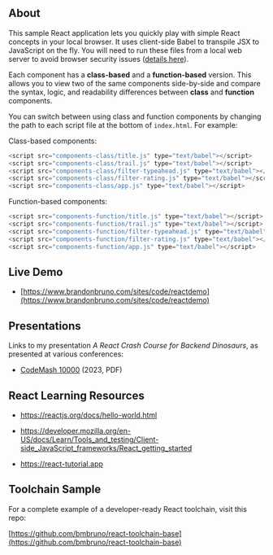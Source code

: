## About

This sample React application lets you quickly play with simple React concepts in your local browser. It uses client-side Babel to transpile JSX to JavaScript on the fly. You will need to run these files from a local web server to avoid browser security issues ([details here](https://stackoverflow.com/questions/53042123/can-babel-standalone-be-used-if-index-html-is-served-locally-no-webserver)).


Each component has a **class-based** and a **function-based** version. This allows you to view two of the same components side-by-side and compare the syntax, logic, and readability differences between **class** and **function** components.

You can switch between using class and function components by changing the path to each script file at the bottom of `index.html`. For example:

Class-based components:

``` javascript
<script src="components-class/title.js" type="text/babel"></script>
<script src="components-class/trail.js" type="text/babel"></script>
<script src="components-class/filter-typeahead.js" type="text/babel"></script>
<script src="components-class/filter-rating.js" type="text/babel"></script>
<script src="components-class/app.js" type="text/babel"></script>
```

Function-based components:

``` javascript
<script src="components-function/title.js" type="text/babel"></script>
<script src="components-function/trail.js" type="text/babel"></script>
<script src="components-function/filter-typeahead.js" type="text/babel"></script>
<script src="components-function/filter-rating.js" type="text/babel"></script>
<script src="components-function/app.js" type="text/babel"></script>
```

## Live Demo

* [https://www.brandonbruno.com/sites/code/reactdemo](https://www.brandonbruno.com/sites/code/reactdemo)

## Presentations

Links to my presentation _A React Crash Course for Backend Dinosaurs_, as presented at various conferences:

* [CodeMash 10000](https://www.brandonbruno.com/sites/speaking/ReactCrashCourse_CodeMash2023.pdf) (2023, PDF)

## React Learning Resources

* https://reactjs.org/docs/hello-world.html

* https://developer.mozilla.org/en-US/docs/Learn/Tools_and_testing/Client-side_JavaScript_frameworks/React_getting_started

* https://react-tutorial.app

## Toolchain Sample

For a complete example of a developer-ready React toolchain, visit this repo:

[https://github.com/bmbruno/react-toolchain-base](https://github.com/bmbruno/react-toolchain-base)
